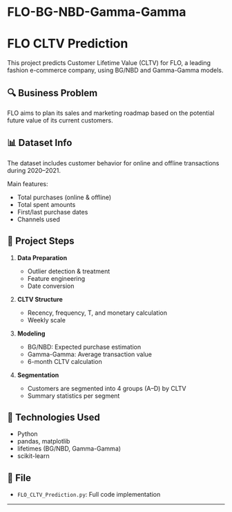 # FLO-BG-NBD-Gamma-Gamma
# FLO CLTV Prediction

This project predicts Customer Lifetime Value (CLTV) for FLO, a leading fashion e-commerce company, using BG/NBD and Gamma-Gamma models.

## 🔍 Business Problem

FLO aims to plan its sales and marketing roadmap based on the potential future value of its current customers.

## 📊 Dataset Info

The dataset includes customer behavior for online and offline transactions during 2020–2021.

Main features:
- Total purchases (online & offline)
- Total spent amounts
- First/last purchase dates
- Channels used

## 📌 Project Steps

1. **Data Preparation**
   - Outlier detection & treatment
   - Feature engineering
   - Date conversion

2. **CLTV Structure**
   - Recency, frequency, T, and monetary calculation
   - Weekly scale

3. **Modeling**
   - BG/NBD: Expected purchase estimation
   - Gamma-Gamma: Average transaction value
   - 6-month CLTV calculation

4. **Segmentation**
   - Customers are segmented into 4 groups (A–D) by CLTV
   - Summary statistics per segment

## 🧰 Technologies Used

- Python
- pandas, matplotlib
- lifetimes (BG/NBD, Gamma-Gamma)
- scikit-learn

## 📂 File

- `FLO_CLTV_Prediction.py`: Full code implementation

---

